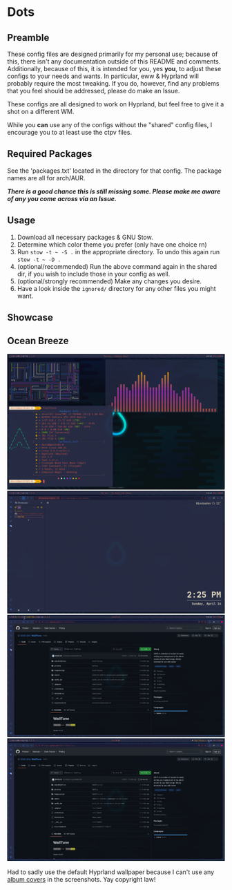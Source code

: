 # Dots

## Preamble

These config files are designed primarily for my personal use; because of this, there isn't any documentation outside of this README and comments. Additionally, because of this, it is intended for you, yes **you**, to adjust these configs to your needs and wants. In particular, eww & Hyprland will probably require the most tweaking. If you do, however, find any problems that you feel should be addressed, please do make an Issue.

These configs are all designed to work on Hyprland, but feel free to give it a shot on a different WM.

While you **can** use any of the configs without the "shared" config files, I encourage you to at least use the ctpv files.
## Required Packages
See the 'packages.txt' located in the directory for that config. The package names are all for arch/AUR.

***There is a good chance this is still missing some. Please make me aware of any you come across via an Issue.***

## Usage
1. Download all necessary packages & GNU Stow.
2. Determine which color theme you prefer (only have one choice rn)
3. Run ```stow -t ~ -S .``` in the appropriate directory. To undo this again run ```stow -t ~ -D .```
4. (optional/recommended) Run the above command again in the shared dir, if you wish to include those in your config as well.
5. (optional/strongly recommended) Make any changes you desire.
6. Have a look inside the ```ignored/``` directory for any other files you might want.

## Showcase

## Ocean Breeze

<img alt="showcase image" src="./001-Ocean Breeze/ignored/screenshots/001.png"/>
<img alt="showcase image" src="./001-Ocean Breeze/ignored/screenshots/002.png"/>
<img alt="showcase image" src="./001-Ocean Breeze/ignored/screenshots/003.png"/>
<img alt="showcase image" src="./001-Ocean Breeze/ignored/screenshots/004.png"/>

Had to sadly use the default Hyprland wallpaper because I can't use any [album covers](https://github.com/DOD-101/WallTune)
in the screenshots. Yay copyright law!